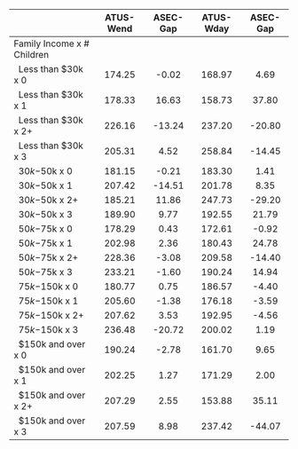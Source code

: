 
|                      |    ATUS-Wend |     ASEC-Gap |    ATUS-Wday |     ASEC-Gap |
| -------------------- | :----------: | :----------: | :----------: | :----------: |
| Family Income x # Children |              |              |              |              |
| &nbsp;&nbsp;Less than $30k x 0 |       174.25 |        -0.02 |       168.97 |         4.69 |
| &nbsp;&nbsp;Less than $30k x 1 |       178.33 |        16.63 |       158.73 |        37.80 |
| &nbsp;&nbsp;Less than $30k x 2+ |       226.16 |       -13.24 |       237.20 |       -20.80 |
| &nbsp;&nbsp;Less than $30k x 3 |       205.31 |         4.52 |       258.84 |       -14.45 |
| &nbsp;&nbsp;$30k-$50k x 0 |       181.15 |        -0.21 |       183.30 |         1.41 |
| &nbsp;&nbsp;$30k-$50k x 1 |       207.42 |       -14.51 |       201.78 |         8.35 |
| &nbsp;&nbsp;$30k-$50k x 2+ |       185.21 |        11.86 |       247.73 |       -29.20 |
| &nbsp;&nbsp;$30k-$50k x 3 |       189.90 |         9.77 |       192.55 |        21.79 |
| &nbsp;&nbsp;$50k-$75k x 0 |       178.29 |         0.43 |       172.61 |        -0.92 |
| &nbsp;&nbsp;$50k-$75k x 1 |       202.98 |         2.36 |       180.43 |        24.78 |
| &nbsp;&nbsp;$50k-$75k x 2+ |       228.36 |        -3.08 |       209.58 |       -14.40 |
| &nbsp;&nbsp;$50k-$75k x 3 |       233.21 |        -1.60 |       190.24 |        14.94 |
| &nbsp;&nbsp;$75k-$150k x 0 |       180.77 |         0.75 |       186.57 |        -4.40 |
| &nbsp;&nbsp;$75k-$150k x 1 |       205.60 |        -1.38 |       176.18 |        -3.59 |
| &nbsp;&nbsp;$75k-$150k x 2+ |       207.62 |         3.53 |       192.95 |        -4.56 |
| &nbsp;&nbsp;$75k-$150k x 3 |       236.48 |       -20.72 |       200.02 |         1.19 |
| &nbsp;&nbsp;$150k and over x 0 |       190.24 |        -2.78 |       161.70 |         9.65 |
| &nbsp;&nbsp;$150k and over x 1 |       202.25 |         1.27 |       171.29 |         2.00 |
| &nbsp;&nbsp;$150k and over x 2+ |       207.29 |         2.55 |       153.88 |        35.11 |
| &nbsp;&nbsp;$150k and over x 3 |       207.59 |         8.98 |       237.42 |       -44.07 |

